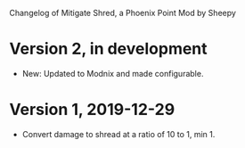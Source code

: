 Changelog of Mitigate Shred, a Phoenix Point Mod by Sheepy

# Version 2, in development

* New: Updated to Modnix and made configurable.

# Version 1, 2019-12-29

* Convert damage to shread at a ratio of 10 to 1, min 1.